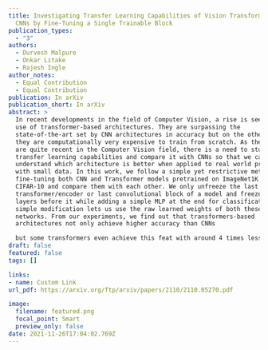 ```yaml
---
title: Investigating Transfer Learning Capabilities of Vision Transformers and
  CNNs by Fine-Tuning a Single Trainable Block
publication_types:
  - "3"
authors:
  - Durvesh Malpure
  - Onkar Litake
  - Rajesh Ingle
author_notes:
  - Equal Contribution
  - Equal Contribution
publication: In arXiv
publication_short: In arXiv
abstract: >
  In recent developments in the field of Computer Vision, a rise is seen in the
  use of transformer-based architectures. They are surpassing the
  state-of-the-art set by CNN architectures in accuracy but on the other hand,
  they are computationally very expensive to train from scratch. As these models
  are quite recent in the Computer Vision field, there is a need to study it’s
  transfer learning capabilities and compare it with CNNs so that we can
  understand which architecture is better when applied to real world problems
  with small data. In this work, we follow a simple yet restrictive method for
  fine-tuning both CNN and Transformer models pretrained on ImageNet1K on
  CIFAR-10 and compare them with each other. We only unfreeze the last
  transformer/encoder or last convolutional block of a model and freeze all the
  layers before it while adding a simple MLP at the end for classification. This
  simple modification lets us use the raw learned weights of both these neural
  networks. From our experiments, we find out that transformers-based
  architectures not only achieve higher accuracy than CNNs

  but some transformers even achieve this feat with around 4 times lesser number of parameters.
draft: false
featured: false
tags: []

links:
- name: Custom Link
url_pdf: https://arxiv.org/ftp/arxiv/papers/2110/2110.05270.pdf

image:
  filename: featured.png
  focal_point: Smart
  preview_only: false
date: 2021-11-26T17:04:02.769Z
---
```

